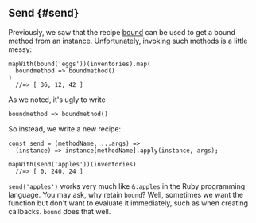 ## Send {#send}

Previously, we saw that the recipe [bound](#bound) can be used to get a bound method from an instance. Unfortunately, invoking such methods is a little messy:

    mapWith(bound('eggs'))(inventories).map(
      boundmethod => boundmethod() 
    )
      //=> [ 36, 12, 42 ]

As we noted, it's ugly to write

    boundmethod => boundmethod()

So instead, we write a new recipe:

    const send = (methodName, ...args) =>
      (instance) => instance[methodName].apply(instance, args);

    mapWith(send('apples'))(inventories)
      //=> [ 0, 240, 24 ]
      
`send('apples')` works very much like `&:apples` in the Ruby programming language. You may ask, why retain `bound`? Well, sometimes we want the function but don't want to evaluate it immediately, such as when creating callbacks. `bound` does that well.